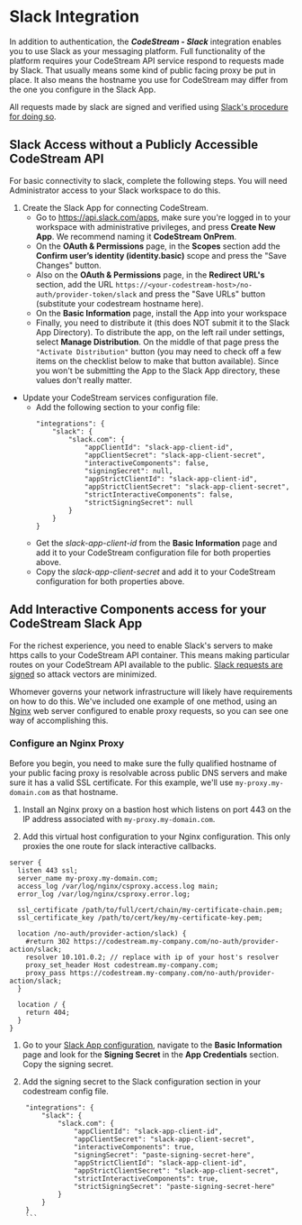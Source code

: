 # Slack Integration

In addition to authentication, the _**CodeStream - Slack**_ integration enables
you to use Slack as your messaging platform.  Full functionality of the platform
requires your CodeStream API service respond to requests made by Slack. That
usually means some kind of public facing proxy be put in place. It also means
the hostname you use for CodeStream may differ from the one you configure in the
Slack App.

All requests made by slack are signed and verified using [Slack's procedure for
doing so](https://api.slack.com/docs/verifying-requests-from-slack).

## Slack Access without a Publicly Accessible CodeStream API

For basic connectivity to slack, complete the following steps. You will need Administrator access to your Slack workspace to do this.

1. Create the Slack App for connecting CodeStream.
    * Go to https://api.slack.com/apps, make sure you're logged in to your
      workspace with administrative privileges, and press **Create New App**. We
      recommend naming it **CodeStream OnPrem**.
    * On the **OAuth & Permissions** page, in the **Scopes** section add the
      **Confirm user’s identity (identity.basic)** scope and press the "Save
      Changes" button.
    * Also on the **OAuth & Permissions** page, in the **Redirect URL's**
      section, add the URL
      `https://<your-codestream-host>/no-auth/provider-token/slack`
      and press the "Save URLs" button (substitute your codestream hostname
      here).
    * On the **Basic Information** page, install the App into your workspace 
    * Finally, you need to distribute it (this does NOT submit it to the Slack
      App Directory). To distribute the app, on the left rail under settings,
      select **Manage Distribution**. On the middle of that page press the
      `"Activate Distribution"` button (you may need to check off a few items on
      the checklist below to make that button available). Since you won't be
      submitting the App to the Slack App directory, these values don't really
      matter.

- Update your CodeStream services configuration file.
    * Add the following section to your config file:
      ```
      "integrations": {
          "slack": {
              "slack.com": {
                  "appClientId": "slack-app-client-id",
                  "appClientSecret": "slack-app-client-secret",
                  "interactiveComponents": false,
                  "signingSecret": null,
                  "appStrictClientId": "slack-app-client-id",
                  "appStrictClientSecret": "slack-app-client-secret",
                  "strictInteractiveComponents": false,
                  "strictSigningSecret": null
              }
          }
      }
      ```
    * Get the *slack-app-client-id* from the **Basic Information** page and add
      it to your CodeStream configuration file for both properties above.
    * Copy the *slack-app-client-secret* and add it to your CodeStream
      configuration for both properties above.

## Add Interactive Components access for your CodeStream Slack App

For the richest experience, you need to enable Slack's servers to make https
calls to your CodeStream API container. This means making particular routes on
your CodeStream API available to the public. [Slack requests are
signed](https://api.slack.com/docs/verifying-requests-from-slack) so attack
vectors are minimized.

Whomever governs your network infrastructure will likely have requirements on
how to do this. We've included one example of one method, using an
[Nginx](http://nginx.org) web server configured to enable proxy requests, so you
can see one way of accomplishing this.

### Configure an Nginx Proxy

Before you begin, you need to make sure the fully qualified hostname of your
public facing proxy is resolvable across public DNS servers and make sure it has
a valid SSL certificate. For this example, we'll use `my-proxy.my-domain.com` as
that hostname.

1. Install an Nginx proxy on a bastion host which listens on port 443 on the IP
   address associated with `my-proxy.my-domain.com`.

1. Add this virtual host configuration to your Nginx configuration. This only
   proxies the one route for slack interactive callbacks.
  ```
  server {
    listen 443 ssl;
    server_name my-proxy.my-domain.com;
    access_log /var/log/nginx/csproxy.access.log main;
    error_log /var/log/nginx/csproxy.error.log;

    ssl_certificate /path/to/full/cert/chain/my-certificate-chain.pem;
    ssl_certificate_key /path/to/cert/key/my-certificate-key.pem;

    location /no-auth/provider-action/slack) {
      #return 302 https://codestream.my-company.com/no-auth/provider-action/slack;
      resolver 10.101.0.2; // replace with ip of your host's resolver
      proxy_set_header Host codestream.my-company.com;
      proxy_pass https://codestream.my-company.com/no-auth/provider-action/slack;
    }

    location / {
      return 404;
    }
  }
  ```

1. Go to your [Slack App configuration](https://api.slack.com/apps), navigate to
   the **Basic Information** page and look for the **Signing Secret** in the
   **App Credentials** section. Copy the signing secret.

1. Add the signing secret to the Slack configuration section in your codestream
   config file.
  ```
      "integrations": {
          "slack": {
              "slack.com": {
                  "appClientId": "slack-app-client-id",
                  "appClientSecret": "slack-app-client-secret",
                  "interactiveComponents": true,
                  "signingSecret": "paste-signing-secret-here",
                  "appStrictClientId": "slack-app-client-id",
                  "appStrictClientSecret": "slack-app-client-secret",
                  "strictInteractiveComponents": true,
                  "strictSigningSecret": "paste-signing-secret-here"
              }
          }
      }
      ```
